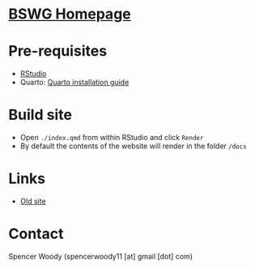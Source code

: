 # [BSWG Homepage](bayesscientific.github.io)

# Pre-requisites

-   [RStudio](https://quarto.org/docs/get-started/hello/rstudio.html)
-   Quarto: [Quarto installation guide](https://quarto.org/docs/get-started/index.html)

# Build site

-   Open `./index.qmd` from within RStudio and click `Render`
-   By default the contents of the website will render in the folder `/docs`

# Links

- [Old site](http://www.bayesianscientific.org/)

# Contact

Spencer Woody (spencerwoody11 \[at\] gmail \[dot\] com)

